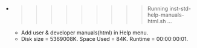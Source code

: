 * >>>>>>>>> Running inst-std-help-manuals-html.sh ...
  * Add user & developer manuals(html) in Help menu.
  * Disk size = 5369008K. Space Used = 84K. Runtime = 00:00:00:01.
